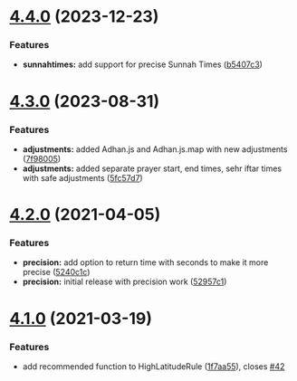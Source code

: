 # [4.4.0](https://github.com/goharanwar/adhan-js/compare/v4.3.0...v4.4.0) (2023-12-23)


### Features

* **sunnahtimes:** add support for precise Sunnah Times ([b5407c3](https://github.com/goharanwar/adhan-js/commit/b5407c3112d51ffeaf2dc0bb9fd688a26638dbf9))

# [4.3.0](https://github.com/goharanwar/adhan-js/compare/v4.2.0...v4.3.0) (2023-08-31)


### Features

* **adjustments:** added Adhan.js and Adhan.js.map with new adjustments ([7f98005](https://github.com/goharanwar/adhan-js/commit/7f980058619aab140f9c8d330fa903aaa33a5f5f))
* **adjustments:** added separate prayer start, end times, sehr iftar times with safe adjustments ([5fc57d7](https://github.com/goharanwar/adhan-js/commit/5fc57d7eac4838bf29f6dbf56b7937c50ab8efec))

# [4.2.0](https://github.com/goharanwar/adhan-js/compare/v4.1.0...v4.2.0) (2021-04-05)


### Features

* **precision:** add option to return time with seconds to make it more precise ([5240c1c](https://github.com/goharanwar/adhan-js/commit/5240c1c878309d5669bf2f7f5517b14954f9bd56))
* **precision:** initial release with precision work ([52957c1](https://github.com/goharanwar/adhan-js/commit/52957c1a7eb8f29c4e1ae6d1d9c6356908c31b7c))

# [4.1.0](https://github.com/batoulapps/adhan-js/compare/v4.0.3...v4.1.0) (2021-03-19)


### Features

* add recommended function to HighLatitudeRule ([1f7aa55](https://github.com/batoulapps/adhan-js/commit/1f7aa555b275eb2e07503c41c69092b7808c442c)), closes [#42](https://github.com/batoulapps/adhan-js/issues/42)
